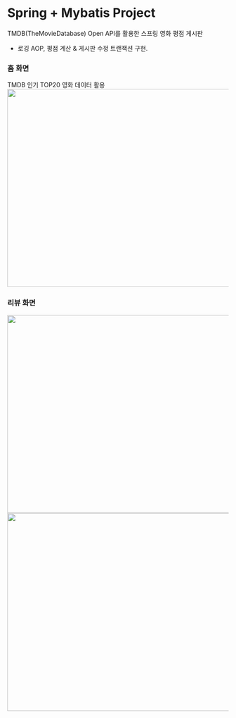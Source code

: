 # Spring + Mybatis Project
TMDB(TheMovieDatabase) Open API를 활용한 스프링 영화 평점 게시판
- 로깅 AOP, 평점 계산 & 게시판 수정 트랜잭션 구현. 

### 홈 화면 
TMDB 인기 TOP20 영화 데이터 활용
<image src= "https://user-images.githubusercontent.com/70521476/172561377-4b0489ed-a710-4091-b541-8e157e495b63.png" width="800" height="450">
<br>

### 리뷰 화면
<image src= "https://user-images.githubusercontent.com/70521476/172561461-f909604e-2a14-4c2f-8e76-e80c600cc0ea.png" width="550" height="450">
<br>
<image src= "https://user-images.githubusercontent.com/70521476/172561516-2e6cc309-e1a5-4d5b-baec-bfe5e2ced1dc.png" width="550" height="450">  
